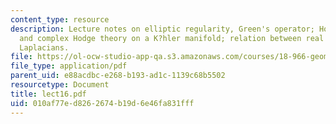 ```yaml
---
content_type: resource
description: Lecture notes on elliptic regularity, Green's operator; Hodge * operator
  and complex Hodge theory on a K?hler manifold; relation between real and complex
  Laplacians.
file: https://ol-ocw-studio-app-qa.s3.amazonaws.com/courses/18-966-geometry-of-manifolds-spring-2007/010af77ed8262674b19d6e46fa831fff_lect16.pdf
file_type: application/pdf
parent_uid: e88acdbc-e268-b193-ad1c-1139c68b5502
resourcetype: Document
title: lect16.pdf
uid: 010af77e-d826-2674-b19d-6e46fa831fff
---
```


